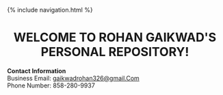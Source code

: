{% include navigation.html %}
  <h1 align="center">WELCOME TO ROHAN GAIKWAD'S PERSONAL REPOSITORY!</h1>

  **Contact Information**
<br/> Business Email: gaikwadrohan326@gmail.Com
<br/> Phone Number: 858-280-9937
